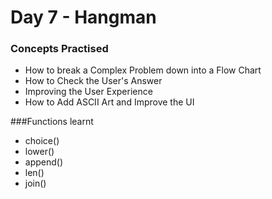 # Day 7 - Hangman

### Concepts Practised
- How to break a Complex Problem down into a Flow Chart
- How to Check the User's Answer
- Improving the User Experience
- How to Add ASCII Art and Improve the UI

###Functions learnt
- choice()
- lower()
- append()
- len()
- join()


